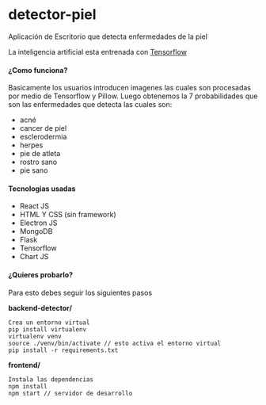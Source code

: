 # detector-piel
Aplicación de Escritorio que detecta enfermedades de la piel

La inteligencia artificial esta entrenada con [Tensorflow](https://www.tensorflow.org/)

#### ¿Como funciona?

Basicamente los usuarios introducen imagenes las cuales son procesadas por medio de Tensorflow y Pillow.
Luego obtenemos la 7 probabilidades que son las enfermedades que detecta las cuales son:

* acné
* cancer de piel
* esclerodermia
* herpes
* pie de atleta
* rostro sano
* pie sano

#### Tecnologias usadas
* React JS
* HTML Y CSS (sin framework)
* Electron JS
* MongoDB
* Flask
* Tensorflow
* Chart JS

#### ¿Quieres probarlo? 

Para esto debes seguir los siguientes pasos 

**backend-detector/**
```
Crea un entorno virtual
pip install virtualenv
virtualenv venv
source ./venv/bin/activate // esto activa el entorno virtual
pip install -r requirements.txt
```
**frontend/**
```
Instala las dependencias 
npm install 
npm start // servidor de desarrollo
```
